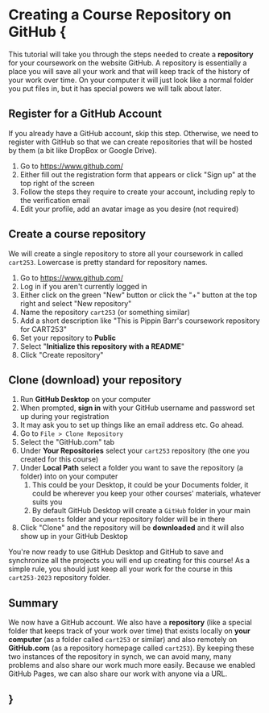 # Creating a Course Repository on GitHub {

This tutorial will take you through the steps needed to create a **repository** for your coursework on the website GitHub. A repository is essentially a place you will save all your work and that will keep track of the history of your work over time. On your computer it will just look like a normal folder you put files in, but it has special powers we will talk about later.

## Register for a GitHub Account

If you already have a GitHub account, skip this step. Otherwise, we need to register with GitHub so that we can create repositories that will be hosted by them (a bit like DropBox or Google Drive).

1. Go to <https://www.github.com/>
1. Either fill out the registration form that appears or click "Sign up" at the top right of the screen
1. Follow the steps they require to create your account, including reply to the verification email
1. Edit your profile, add an avatar image as you desire (not required)

## Create a course repository

We will create a single repository to store all your coursework in called `cart253`. Lowercase is pretty standard for repository names.

1. Go to <https://www.github.com/>
1. Log in if you aren't currently logged in
1. Either click on the green "New" button or click the "+" button at the top right and select "New repository"
1. Name the repository `cart253` (or something similar)
1. Add a short description like "This is Pippin Barr's coursework repository for CART253"
1. Set your repository to **Public**
1. Select "**Initialize this repository with a README**"
1. Click "Create repository"

## Clone (download) your repository

1. Run **GitHub Desktop** on your computer
1. When prompted, **sign in** with your GitHub username and password set up during your registration
1. It may ask you to set up things like an email address etc. Go ahead.
1. Go to `File > Clone Repository`
1. Select the "GitHub.com" tab
1. Under **Your Repositories** select your `cart253` repository (the one you created for this course)
1. Under **Local Path** select a folder you want to save the repository (a folder) into on your computer
    1. This could be your Desktop, it could be your Documents folder, it could be wherever you keep your other courses' materials, whatever suits you
    1. By default GitHub Desktop will create a `GitHub` folder in your main `Documents` folder and your repository folder will be in there
1. Click "Clone" and the repository will be **downloaded** and it will also show up in your GitHub Desktop

You're now ready to use GitHub Desktop and GitHub to save and synchronize all the projects you will end up creating for this course! As a simple rule, you should just keep all your work for the course in this `cart253-2023` repository folder.

## Summary

We now have a GitHub account. We also have a **repository** (like a special folder that keeps track of your work over time) that exists locally on **your computer** (as a folder called `cart253` or similar) and also remotely on **GitHub.com** (as a repository homepage called `cart253`). By keeping these two instances of the repository in synch, we can avoid many, many problems and also share our work much more easily. Because we enabled GitHub Pages, we can also share our work with anyone via a URL.

## }